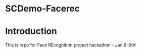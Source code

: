 # SCDemo-Facerec

# Introduction
This is repo for Face REcognition project hackathon - Jan 8-9th! 

